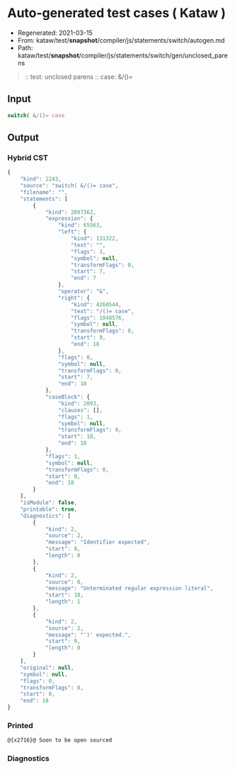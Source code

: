 # Auto-generated test cases ( Kataw )
- Regenerated: 2021-03-15
- From: kataw/test/__snapshot__/compiler/js/statements/switch/autogen.md
- Path: kataw/test/__snapshot__/compiler/js/statements/switch/gen/unclosed_parens
> :: test: unclosed parens
> :: case: &/()=
## Input

`````js
switch( &/()= case
`````

## Output

### Hybrid CST

```javascript
{
    "kind": 2243,
    "source": "switch( &/()= case",
    "filename": "",
    "statements": [
        {
            "kind": 2097362,
            "expression": {
                "kind": 65563,
                "left": {
                    "kind": 131322,
                    "text": "",
                    "flags": 3,
                    "symbol": null,
                    "transformFlags": 0,
                    "start": 7,
                    "end": 7
                },
                "operator": "&",
                "right": {
                    "kind": 4260544,
                    "text": "/()= case",
                    "flags": 1048576,
                    "symbol": null,
                    "transformFlags": 0,
                    "start": 9,
                    "end": 18
                },
                "flags": 0,
                "symbol": null,
                "transformFlags": 0,
                "start": 7,
                "end": 18
            },
            "caseBlock": {
                "kind": 2093,
                "clauses": [],
                "flags": 1,
                "symbol": null,
                "transformFlags": 0,
                "start": 18,
                "end": 18
            },
            "flags": 1,
            "symbol": null,
            "transformFlags": 0,
            "start": 0,
            "end": 18
        }
    ],
    "isModule": false,
    "printable": true,
    "diagnostics": [
        {
            "kind": 2,
            "source": 2,
            "message": "Identifier expected",
            "start": 8,
            "length": 0
        },
        {
            "kind": 2,
            "source": 0,
            "message": "Unterminated regular expression literal",
            "start": 18,
            "length": 1
        },
        {
            "kind": 2,
            "source": 2,
            "message": "')' expected.",
            "start": 9,
            "length": 0
        }
    ],
    "original": null,
    "symbol": null,
    "flags": 0,
    "transformFlags": 0,
    "start": 0,
    "end": 18
}
```

### Printed

```javascript
@{x2716}@ Soon to be open sourced
```

### Diagnostics

```javascript

```

